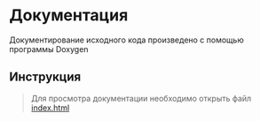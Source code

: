 # Документация

Документирование исходного кода произведено с помощью программы Doxygen

## Инструкция

> Для просмотра документации необходимо открыть файл [index.html](https://rawcdn.githack.com/SonicX-svg/Planer/afaec369f175fc0fae36c3421bbd025b1823a4e6/docs/html/index.html)
